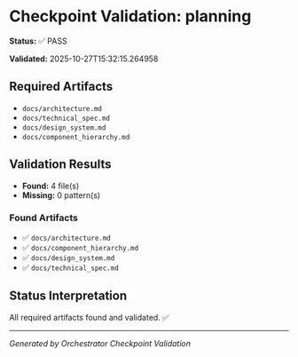 # Checkpoint Validation: planning

**Status:** ✅ PASS

**Validated:** 2025-10-27T15:32:15.264958

## Required Artifacts

- `docs/architecture.md`
- `docs/technical_spec.md`
- `docs/design_system.md`
- `docs/component_hierarchy.md`

## Validation Results

- **Found:** 4 file(s)
- **Missing:** 0 pattern(s)

### Found Artifacts

- ✅ `docs/architecture.md`
- ✅ `docs/component_hierarchy.md`
- ✅ `docs/design_system.md`
- ✅ `docs/technical_spec.md`

## Status Interpretation

All required artifacts found and validated. ✅

---
*Generated by Orchestrator Checkpoint Validation*
